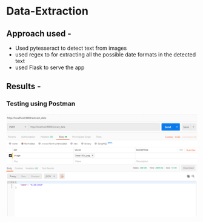 # Data-Extraction

## Approach used -
  - Used pytesseract to detect text from images
  - used regex to for extracting all the possible date formats in the detected text
  - used Flask to serve the app

## Results -

### Testing using Postman
![](results-postman.png)

